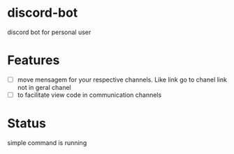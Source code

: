 # discord-bot
discord bot for personal user

# Features 
- [ ] move mensagem for your respective channels. Like link go to chanel link not in geral chanel
- [ ] to facilitate view code in communication channels

# Status
simple command is running
